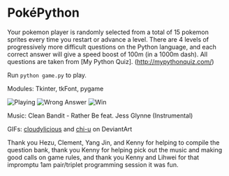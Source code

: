 # PokéPython
Your pokemon player is randomly selected from a total of 15 pokemon sprites every time you restart or advance a level. There are 4 levels of progressively more difficult questions on the Python language, and each correct answer will give a speed boost of 100m (in a 1000m dash). All questions are taken from [My Python Quiz]. (http://mypythonquiz.com/)

Run `python game.py` to play.

Modules: Tkinter, tkFont, pygame

![Playing](/../screenshots/screenshot1.png "Playing")
![Wrong Answer](/../screenshots/screenshot2.png "Wrong Answer")
![Win](/../screenshots/screenshot3.png "Win")

Music: Clean Bandit - Rather Be feat. Jess Glynne (Instrumental)

GIFs: [cloudylicious](http://cloudylicious.deviantart.com/) and [chi-u](chi-u.deviantart.com) on DeviantArt

Thank you Hezu, Clement, Yang Jin, and Kenny for helping to compile the question bank, thank you Kenny for helping pick out the music and making good calls on game rules, and thank you Kenny and Lihwei for that impromptu 1am pair/triplet programming session it was fun.
